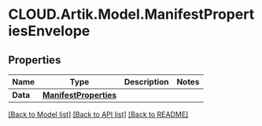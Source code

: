 # CLOUD.Artik.Model.ManifestPropertiesEnvelope
## Properties

Name | Type | Description | Notes
------------ | ------------- | ------------- | -------------
**Data** | [**ManifestProperties**](ManifestProperties.md) |  | 

[[Back to Model list]](../README.md#documentation-for-models) [[Back to API list]](../README.md#documentation-for-api-endpoints) [[Back to README]](../README.md)

